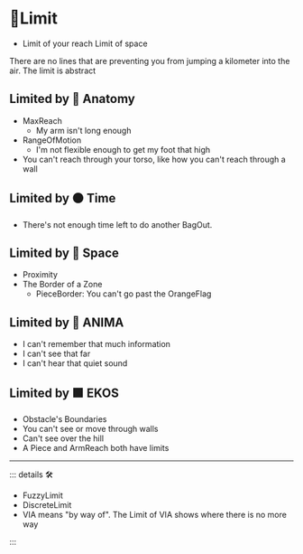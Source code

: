 # 🔻<via>Limit</via>

- Limit of your reach
Limit of space

There are no lines that are preventing you from jumping a kilometer into the air. The limit is abstract

## Limited by 🔷 Anatomy

- MaxReach
    - My arm isn't long enough
- RangeOfMotion
    - I'm not flexible enough to get my foot that high
- You can't reach through your torso, like how you can't reach through a wall

## Limited by 🟠 Time

- There's not enough time left to do another BagOut.

## Limited by 🔻 Space

- Proximity
- The Border of a Zone
    - PieceBorder: You can't go past the OrangeFlag

## Limited by 💜 ANIMA

- I can't remember that much information
- I can't see that far
- I can't hear that quiet sound

## Limited by  🟩 EKOS

- Obstacle's Boundaries
- You can't see or move through walls
- Can't see over the hill
- A Piece and ArmReach both have limits

---

<!-- =================================================== -->
<!-- =================================================== -->
<!-- =================================================== -->
<!-- =================================================== -->
<!-- =================================================== -->
::: details 🛠

- FuzzyLimit
- DiscreteLimit
- VIA means "by way of". The Limit of VIA shows where there is no more way

:::
